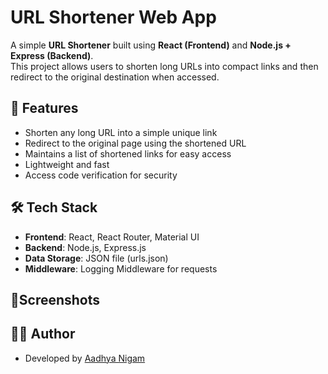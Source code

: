 # URL Shortener Web App

A simple **URL Shortener** built using **React (Frontend)** and **Node.js + Express (Backend)**.  
This project allows users to shorten long URLs into compact links and then redirect to the original destination when accessed.  


## 🚀 Features
- Shorten any long URL into a simple unique link  
- Redirect to the original page using the shortened URL  
- Maintains a list of shortened links for easy access  
- Lightweight and fast  
- Access code verification for security  


## 🛠️ Tech Stack
- **Frontend**: React, React Router, Material UI  
- **Backend**: Node.js, Express.js  
- **Data Storage**: JSON file (urls.json)  
- **Middleware**: Logging Middleware for requests  

## 📸Screenshots

## 👩‍💻 Author
- Developed by [Aadhya Nigam](https://github.com/AadhyaNigam)